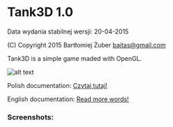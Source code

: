 Tank3D 1.0
==================
Data wydania stabilnej wersji: 20-04-2015

(C) Copyright 2015 Bartłomiej Żuber <bajtas@gmail.com>

Tank3D is a simple game maded with OpenGL.

![alt text](https://encrypted-tbn3.gstatic.com/images?q=tbn:ANd9GcSSsnTNn7HmcHidzl_zH3_w6cHArujZ3MF5rXHaLA6eMvjHAB7O "Line separator")

Polish documentation: [Czytaj tutaj!](docs/README_ENGLISH.md)

English documentation: [Read more words!](docs/README_POLISH.md)

### Screenshots:
